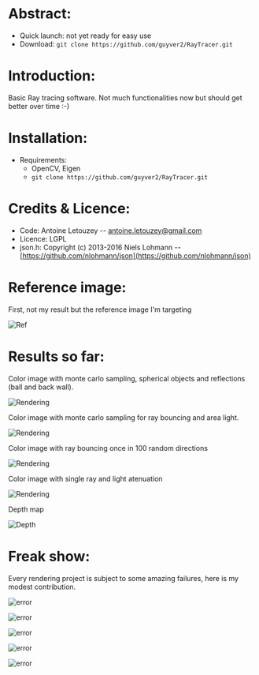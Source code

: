 # Abstract:

- Quick launch:
	not yet ready for easy use
- Download:
	`git clone https://github.com/guyver2/RayTracer.git`



# Introduction:

Basic Ray tracing software. Not much functionalities now but should get better over time :-)



# Installation:

- Requirements:
	* OpenCV, Eigen
	* `git clone https://github.com/guyver2/RayTracer.git`

# Credits & Licence:

- Code:
	Antoine Letouzey -- [antoine.letouzey@gmail.com](antoine.letouzey@gmail.com)
- Licence:
	LGPL
- json.h:
	Copyright (c) 2013-2016 Niels Lohmann -- [https://github.com/nlohmann/json](https://github.com/nlohmann/json)

# Reference image:
First, not my result but the reference image I'm targeting

![Ref](http://www.graphics.cornell.edu/online/box/box.jpg)

# Results so far:

Color image with monte carlo sampling, spherical objects and reflections (ball and back wall).

![Rendering](https://antoine.sxbn.org/pages/projects/ray/color_bounce_mirror.jpg)

Color image with monte carlo sampling for ray bouncing and area light.

![Rendering](https://antoine.sxbn.org/pages/projects/ray/color_bounce_montecarlo.jpg)


Color image with ray bouncing once in 100 random directions

![Rendering](https://antoine.sxbn.org/pages/projects/ray/color_bounce.jpg)


Color image with single ray and light atenuation

![Rendering](https://antoine.sxbn.org/pages/projects/ray/current.jpg)


Depth map

![Depth](https://antoine.sxbn.org/pages/projects/ray/depth.jpg)

# Freak show:
Every rendering project is subject to some amazing failures, here is my modest contribution.

![error](https://antoine.sxbn.org/pages/projects/ray/freak_show/01_color_side_error.png)

![error](https://antoine.sxbn.org/pages/projects/ray/freak_show/03_color_error1.png)

![error](https://antoine.sxbn.org/pages/projects/ray/freak_show/3lights.png)

![error](https://antoine.sxbn.org/pages/projects/ray/freak_show/right_blast.png)

![error](https://antoine.sxbn.org/pages/projects/ray/freak_show/mirrorseverywhere.jpg)
